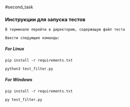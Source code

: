 #second_task

### Инструкции для запуска тестов
```
В терминале перейти в директорию, содержащую файл теста
```

```
Ввести следующие команды:
```

##### For Linux
```
pip install -r requirements.txt
```

```
python3 test_filter.py
```

##### For Windows
```
pip install -r requirements.txt
```

```
py test_filter.py
```
